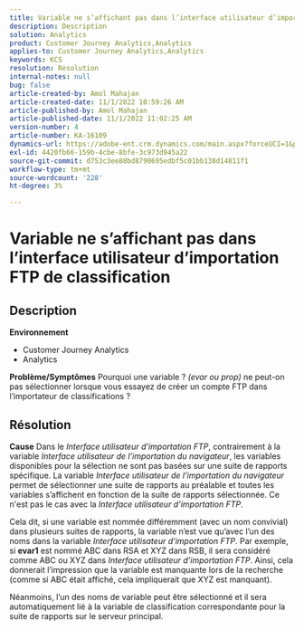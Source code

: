 ```yaml
---
title: Variable ne s’affichant pas dans l’interface utilisateur d’importation FTP de classification
description: Description
solution: Analytics
product: Customer Journey Analytics,Analytics
applies-to: Customer Journey Analytics,Analytics
keywords: KCS
resolution: Resolution
internal-notes: null
bug: false
article-created-by: Amol Mahajan
article-created-date: 11/1/2022 10:59:26 AM
article-published-by: Amol Mahajan
article-published-date: 11/1/2022 11:02:25 AM
version-number: 4
article-number: KA-16109
dynamics-url: https://adobe-ent.crm.dynamics.com/main.aspx?forceUCI=1&pagetype=entityrecord&etn=knowledgearticle&id=5dd8dc3b-d459-ed11-9561-6045bd006a22
exl-id: 4420fb66-159b-4cbe-8bfe-3c973d945a22
source-git-commit: d753c3ee88bd8790695edbf5c01bb138d14811f1
workflow-type: tm+mt
source-wordcount: '228'
ht-degree: 3%

---
```


# Variable ne s’affichant pas dans l’interface utilisateur d’importation FTP de classification

## Description

<b>Environnement</b>
- Customer Journey Analytics
- Analytics



<b>Problème/Symptômes</b>
Pourquoi une variable ? *(evar ou prop)* ne peut-on pas sélectionner lorsque vous essayez de créer un compte FTP dans l’importateur de classifications ?


## Résolution

<b>Cause</b>
Dans le *Interface utilisateur d’importation FTP*, contrairement à la variable *Interface utilisateur de l’importation du navigateur*, les variables disponibles pour la sélection ne sont pas basées sur une suite de rapports spécifique. La variable *Interface utilisateur de l’importation du navigateur* permet de sélectionner une suite de rapports au préalable et toutes les variables s’affichent en fonction de la suite de rapports sélectionnée. Ce n&#39;est pas le cas avec la *Interface utilisateur d’importation FTP*.

Cela dit, si une variable est nommée différemment (avec un nom convivial) dans plusieurs suites de rapports, la variable n’est vue qu’avec l’un des noms dans la variable *Interface utilisateur d’importation FTP*. Par exemple, si <b>evar1</b> est nommé ABC dans RSA et XYZ dans RSB, il sera considéré comme ABC ou XYZ dans *Interface utilisateur d’importation FTP*. Ainsi, cela donnerait l’impression que la variable est manquante lors de la recherche (comme si ABC était affiché, cela impliquerait que XYZ est manquant).

Néanmoins, l’un des noms de variable peut être sélectionné et il sera automatiquement lié à la variable de classification correspondante pour la suite de rapports sur le serveur principal.

